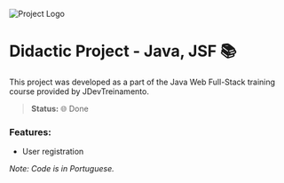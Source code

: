 ![Project Logo](https://user-images.githubusercontent.com/37045332/125006699-1c712e00-e035-11eb-90b3-4e5ea5a5df13.jpg)

# Didactic Project - Java, JSF 📚

This project was developed as a part of the Java Web Full-Stack training course provided by JDevTreinamento.

> **Status:** 🌐 Done

### Features:
- User registration

_Note: Code is in Portuguese._
